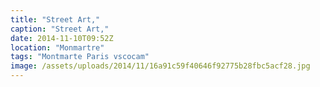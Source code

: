 ```yaml
---
title: "Street Art,"
caption: "Street Art,"
date: 2014-11-10T09:52Z
location: "Monmartre"
tags: "Montmarte Paris vscocam"
image: /assets/uploads/2014/11/16a91c59f40646f92775b28fbc5acf28.jpg
---
```

